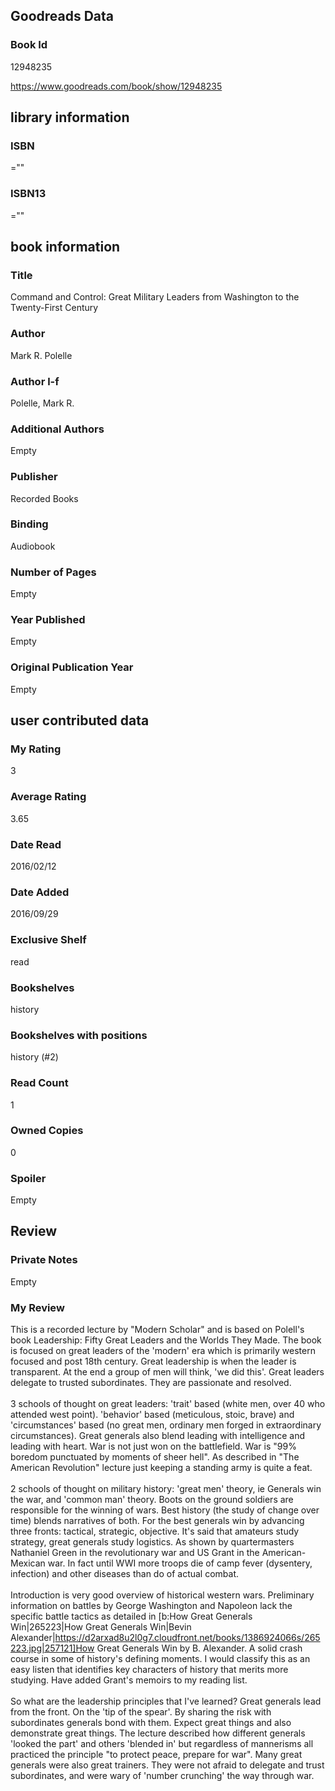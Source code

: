 <!-- This template shows how to bulk convert all columns of data into one markdown file -->
<!-- caveat: substitution key matches column headers from default export. You will get a KeyError if there's a mismatch -->

## Goodreads Data

### Book Id 

12948235

https://www.goodreads.com/book/show/12948235

## library information

### ISBN 
=""

### ISBN13 
=""

## book information

### Title
Command and Control: Great Military Leaders from Washington to the Twenty-First Century

### Author 
Mark R. Polelle

### Author l-f 
Polelle, Mark R.

### Additional Authors
Empty

### Publisher 
Recorded Books

### Binding
Audiobook

### Number of Pages
Empty

### Year Published
Empty

### Original Publication Year 
Empty

## user contributed data

### My Rating
3

### Average Rating
3.65

### Date Read
2016/02/12

### Date Added
2016/09/29

### Exclusive Shelf
read

### Bookshelves
history

### Bookshelves with positions
history (#2)

### Read Count
1

### Owned Copies
0

### Spoiler 
Empty

## Review

### Private Notes
Empty

### My Review
This is a recorded lecture by "Modern Scholar" and is based on Polell's book Leadership: Fifty Great Leaders and the Worlds They Made. The book is focused on great leaders of the 'modern' era which is primarily western focused and post 18th century. Great leadership is when the leader is transparent. At the end a group of men will think, 'we did this'. Great leaders delegate to trusted subordinates. They are passionate and resolved.<br/><br/>3 schools of thought on great leaders: 'trait' based (white men, over 40 who attended west point). 'behavior' based (meticulous, stoic, brave) and 'circumstances' based (no great men, ordinary men forged in extraordinary circumstances). Great generals also blend leading with intelligence and leading with heart. War is not just won on the battlefield. War is "99% boredom punctuated by moments of sheer hell". As described in "The American Revolution" lecture just keeping a standing army is quite a feat.<br/><br/>2 schools of thought on military history: 'great men' theory, ie Generals win the war, and 'common man' theory. Boots on the ground soldiers are responsible for the winning of wars. Best history (the study of change over time) blends narratives of both. For the best generals win by advancing three fronts: tactical, strategic, objective. It's said that amateurs study strategy, great generals study logistics. As shown by quartermasters Nathaniel Green in the revolutionary war and US Grant in the American-Mexican war. In fact until WWI more troops die of camp fever (dysentery, infection) and other diseases than do of actual combat.<br/><br/>Introduction is very good overview of historical western wars. Preliminary information on battles by George Washington and Napoleon lack the specific battle tactics as detailed in [b:How Great Generals Win|265223|How Great Generals Win|Bevin Alexander|https://d2arxad8u2l0g7.cloudfront.net/books/1386924066s/265223.jpg|257121]How Great Generals Win by B. Alexander. A solid crash course in some of history's defining moments. I would classify this as an easy listen that identifies key characters of history that merits more studying. Have added Grant's memoirs to my reading list.<br/><br/>So what are the leadership principles that I've learned? Great generals lead from the front. On the 'tip of the spear'. By sharing the risk with subordinates generals bond with them. Expect great things and also demonstrate great things. The lecture described how different generals 'looked the part' and others 'blended in' but regardless of mannerisms all practiced the principle "to protect peace, prepare for war". Many great generals were also great trainers. They were not afraid to delegate and trust subordinates, and were wary of 'number crunching' the way through war. 